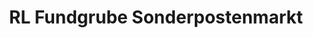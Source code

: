 ---
title: "RL Fundgrube Sonderpostenmarkt"
url: /alzenau/rl-fundgrube-sonderpostenmarkt/
shop: Allgemein
---